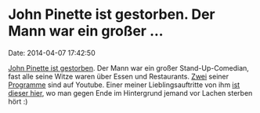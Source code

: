 John Pinette ist gestorben. Der Mann war ein großer \...
========================================================

Date: 2014-04-07 17:42:50

[John Pinette ist
gestorben](http://www.usatoday.com/story/life/people/2014/04/06/john-pinette-guest-in-seinfeld-finale-dies/7400615/).
Der Mann war ein großer Stand-Up-Comedian, fast alle seine Witze waren
über Essen und Restaurants.
[Zwei](https://www.youtube.com/watch?v=OOU1nDTPg38) seiner
[Programme](https://www.youtube.com/watch?v=I4PCF70HBkU) sind auf
Youtube. Einer meiner Lieblingsauftritte von ihm [ist dieser
hier](https://www.youtube.com/watch?v=__NjRhP9wtk), wo man gegen Ende im
Hintergrund jemand vor Lachen sterben hört :)
